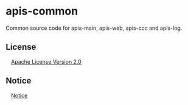 # apis-common
Common source code for apis-main, apis-web, apis-ccc and apis-log.


## License
&emsp;[Apache License Version 2.0](https://github.com/SonyCSL/apis-common/blob/master/LICENSE)

## Notice
&emsp;[Notice](https://github.com/SonyCSL/apis-common/blob/master/NOTICE.md)
